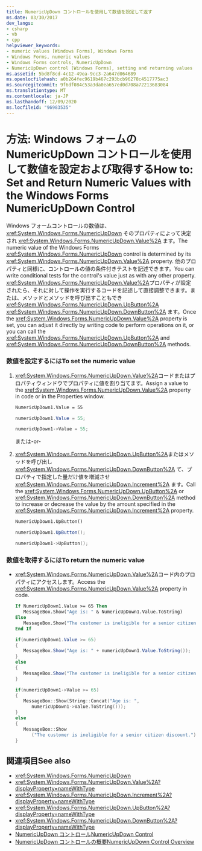 ```yaml
---
title: NumericUpDown コントロールを使用して数値を設定して返す
ms.date: 03/30/2017
dev_langs:
- csharp
- vb
- cpp
helpviewer_keywords:
- numeric values [Windows Forms], Windows Forms
- Windows Forms, numeric values
- Windows Forms controls, NumericUpDown
- NumericUpDown control [Windows Forms], setting and returning values
ms.assetid: 5bd8f8cd-4c12-49ea-9cc3-2a647d064689
ms.openlocfilehash: a0b264fec9619b467c293bcb96278c4517775ac3
ms.sourcegitcommit: 9f6df084c53a3da0ea657ed0d708a72213683084
ms.translationtype: MT
ms.contentlocale: ja-JP
ms.lasthandoff: 12/09/2020
ms.locfileid: "96983535"
---
```

# <a name="how-to-set-and-return-numeric-values-with-the-windows-forms-numericupdown-control"></a><span data-ttu-id="9449b-102">方法: Windows フォームの NumericUpDown コントロールを使用して数値を設定および取得する</span><span class="sxs-lookup"><span data-stu-id="9449b-102">How to: Set and Return Numeric Values with the Windows Forms NumericUpDown Control</span></span>
<span data-ttu-id="9449b-103">Windows フォームコントロールの数値は、 <xref:System.Windows.Forms.NumericUpDown> そのプロパティによって決定され <xref:System.Windows.Forms.NumericUpDown.Value%2A> ます。</span><span class="sxs-lookup"><span data-stu-id="9449b-103">The numeric value of the Windows Forms <xref:System.Windows.Forms.NumericUpDown> control is determined by its <xref:System.Windows.Forms.NumericUpDown.Value%2A> property.</span></span> <span data-ttu-id="9449b-104">他のプロパティと同様に、コントロールの値の条件付きテストを記述できます。</span><span class="sxs-lookup"><span data-stu-id="9449b-104">You can write conditional tests for the control's value just as with any other property.</span></span> <span data-ttu-id="9449b-105"><xref:System.Windows.Forms.NumericUpDown.Value%2A>プロパティが設定されたら、それに対して操作を実行するコードを記述して直接調整できます。または、メソッドとメソッドを呼び出すこともでき <xref:System.Windows.Forms.NumericUpDown.UpButton%2A> <xref:System.Windows.Forms.NumericUpDown.DownButton%2A> ます。</span><span class="sxs-lookup"><span data-stu-id="9449b-105">Once the <xref:System.Windows.Forms.NumericUpDown.Value%2A> property is set, you can adjust it directly by writing code to perform operations on it, or you can call the <xref:System.Windows.Forms.NumericUpDown.UpButton%2A> and <xref:System.Windows.Forms.NumericUpDown.DownButton%2A> methods.</span></span>  
  
### <a name="to-set-the-numeric-value"></a><span data-ttu-id="9449b-106">数値を設定するには</span><span class="sxs-lookup"><span data-stu-id="9449b-106">To set the numeric value</span></span>  
  
1. <span data-ttu-id="9449b-107"><xref:System.Windows.Forms.NumericUpDown.Value%2A>コードまたはプロパティウィンドウでプロパティに値を割り当てます。</span><span class="sxs-lookup"><span data-stu-id="9449b-107">Assign a value to the <xref:System.Windows.Forms.NumericUpDown.Value%2A> property in code or in the Properties window.</span></span>  
  
    ```vb  
    NumericUpDown1.Value = 55  
    ```  
  
    ```csharp  
    numericUpDown1.Value = 55;  
    ```  
  
    ```cpp  
    numericUpDown1->Value = 55;  
    ```  
  
     <span data-ttu-id="9449b-108">または</span><span class="sxs-lookup"><span data-stu-id="9449b-108">-or-</span></span>  
  
2. <span data-ttu-id="9449b-109"><xref:System.Windows.Forms.NumericUpDown.UpButton%2A>またはメソッドを呼び出し <xref:System.Windows.Forms.NumericUpDown.DownButton%2A> て、プロパティで指定した量だけ値を増減させ <xref:System.Windows.Forms.NumericUpDown.Increment%2A> ます。</span><span class="sxs-lookup"><span data-stu-id="9449b-109">Call the <xref:System.Windows.Forms.NumericUpDown.UpButton%2A> or <xref:System.Windows.Forms.NumericUpDown.DownButton%2A> method to increase or decrease the value by the amount specified in the <xref:System.Windows.Forms.NumericUpDown.Increment%2A> property.</span></span>  
  
    ```vb  
    NumericUpDown1.UpButton()  
    ```  
  
    ```csharp  
    numericUpDown1.UpButton();  
    ```  
  
    ```cpp  
    numericUpDown1->UpButton();  
    ```  
  
### <a name="to-return-the-numeric-value"></a><span data-ttu-id="9449b-110">数値を取得するには</span><span class="sxs-lookup"><span data-stu-id="9449b-110">To return the numeric value</span></span>  
  
- <span data-ttu-id="9449b-111"><xref:System.Windows.Forms.NumericUpDown.Value%2A>コード内のプロパティにアクセスします。</span><span class="sxs-lookup"><span data-stu-id="9449b-111">Access the <xref:System.Windows.Forms.NumericUpDown.Value%2A> property in code.</span></span>  
  
    ```vb  
    If NumericUpDown1.Value >= 65 Then  
       MessageBox.Show("Age is: " & NumericUpDown1.Value.ToString)  
    Else  
       MessageBox.Show("The customer is ineligible for a senior citizen discount.")  
    End If  
    ```  
  
    ```csharp  
    if(numericUpDown1.Value >= 65)  
    {  
       MessageBox.Show("Age is: " + numericUpDown1.Value.ToString());  
    }  
    else  
    {  
       MessageBox.Show("The customer is ineligible for a senior citizen discount.");  
    }  
    ```  
  
    ```cpp  
    if(numericUpDown1->Value >= 65)  
    {  
       MessageBox::Show(String::Concat("Age is: ",  
          numericUpDown1->Value.ToString()));  
    }  
    else  
    {  
       MessageBox::Show  
          ("The customer is ineligible for a senior citizen discount.");  
    }  
    ```  
  
## <a name="see-also"></a><span data-ttu-id="9449b-112">関連項目</span><span class="sxs-lookup"><span data-stu-id="9449b-112">See also</span></span>

- <xref:System.Windows.Forms.NumericUpDown>
- <xref:System.Windows.Forms.NumericUpDown.Value%2A?displayProperty=nameWithType>
- <xref:System.Windows.Forms.NumericUpDown.Increment%2A?displayProperty=nameWithType>
- <xref:System.Windows.Forms.NumericUpDown.UpButton%2A?displayProperty=nameWithType>
- <xref:System.Windows.Forms.NumericUpDown.DownButton%2A?displayProperty=nameWithType>
- [<span data-ttu-id="9449b-113">NumericUpDown コントロール</span><span class="sxs-lookup"><span data-stu-id="9449b-113">NumericUpDown Control</span></span>](numericupdown-control-windows-forms.md)
- [<span data-ttu-id="9449b-114">NumericUpDown コントロールの概要</span><span class="sxs-lookup"><span data-stu-id="9449b-114">NumericUpDown Control Overview</span></span>](numericupdown-control-overview-windows-forms.md)
